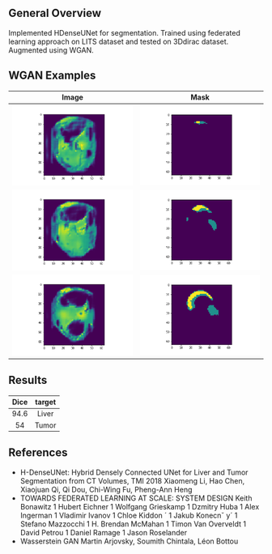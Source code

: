 ## General Overview
Implemented HDenseUNet for segmentation. Trained using federated learning approach on LITS dataset and tested on 3Ddirac dataset. Augmented using WGAN.


## WGAN Examples


Image          |  Mask
:-------------------------:|:-------------------------:
![](image_2.png)  |  ![](seg_2.png)
![](image_1.png)  |  ![](seg_1.png)
![](image.png)  |  ![](seg.png)

## Results

Dice          |  target
:-------------------------:|:-------------------------:
94.6  |  Liver
54  |  Tumor


## References
- H-DenseUNet: Hybrid Densely Connected UNet for Liver and Tumor Segmentation from CT Volumes, TMI 2018 Xiaomeng Li, Hao Chen, Xiaojuan Qi, Qi Dou, Chi-Wing Fu, Pheng-Ann Heng
- TOWARDS FEDERATED LEARNING AT SCALE: SYSTEM DESIGN Keith Bonawitz 1 Hubert Eichner 1 Wolfgang Grieskamp 1 Dzmitry Huba 1 Alex Ingerman 1 Vladimir Ivanov 1
Chloe Kiddon ´
1 Jakub Konecnˇ y´
1 Stefano Mazzocchi 1 H. Brendan McMahan 1 Timon Van Overveldt 1
David Petrou 1 Daniel Ramage 1 Jason Roselander 
- Wasserstein GAN Martin Arjovsky, Soumith Chintala, Léon Bottou
